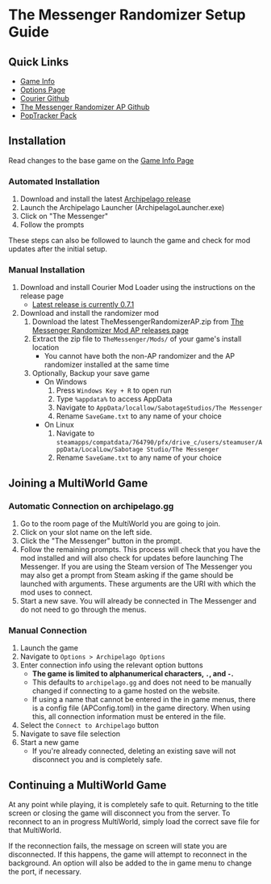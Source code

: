 # The Messenger Randomizer Setup Guide

## Quick Links
- [Game Info](/games/The%20Messenger/info/en)
- [Options Page](/games/The%20Messenger/player-options)
- [Courier Github](https://github.com/Brokemia/Courier)
- [The Messenger Randomizer AP Github](https://github.com/alwaysintreble/TheMessengerRandomizerModAP)
- [PopTracker Pack](https://github.com/alwaysintreble/TheMessengerTrackPack)

## Installation

Read changes to the base game on the [Game Info Page](/games/The%20Messenger/info/en)

### Automated Installation

1. Download and install the latest [Archipelago release](https://github.com/ArchipelagoMW/Archipelago/releases/latest)
2. Launch the Archipelago Launcher (ArchipelagoLauncher.exe)
3. Click on "The Messenger"
4. Follow the prompts

These steps can also be followed to launch the game and check for mod updates after the initial setup.

### Manual Installation

1. Download and install Courier Mod Loader using the instructions on the release page
   * [Latest release is currently 0.7.1](https://github.com/Brokemia/Courier/releases)
2. Download and install the randomizer mod
   1. Download the latest TheMessengerRandomizerAP.zip from
[The Messenger Randomizer Mod AP releases page](https://github.com/alwaysintreble/TheMessengerRandomizerModAP/releases)
   2. Extract the zip file to `TheMessenger/Mods/` of your game's install location
      * You cannot have both the non-AP randomizer and the AP randomizer installed at the same time
   3. Optionally, Backup your save game
      * On Windows
        1. Press `Windows Key + R` to open run
        2. Type `%appdata%` to access AppData
        3. Navigate to `AppData/locallow/SabotageStudios/The Messenger`
        4. Rename `SaveGame.txt` to any name of your choice
      * On Linux
        1. Navigate to `steamapps/compatdata/764790/pfx/drive_c/users/steamuser/AppData/LocalLow/Sabotage Studio/The Messenger`
        2. Rename `SaveGame.txt` to any name of your choice

## Joining a MultiWorld Game

### Automatic Connection on archipelago.gg

1. Go to the room page of the MultiWorld you are going to join.
2. Click on your slot name on the left side.
3. Click the "The Messenger" button in the prompt.
4. Follow the remaining prompts. This process will check that you have the mod installed and will also check for updates
   before launching The Messenger. If you are using the Steam version of The Messenger you may also get a prompt from
   Steam asking if the game should be launched with arguments. These arguments are the URI with which the mod uses to
   connect.
5. Start a new save. You will already be connected in The Messenger and do not need to go through the menus.

### Manual Connection

1. Launch the game
2. Navigate to `Options > Archipelago Options`
3. Enter connection info using the relevant option buttons
   * **The game is limited to alphanumerical characters, `.`, and `-`.**
   * This defaults to `archipelago.gg` and does not need to be manually changed if connecting to a game hosted on the
     website.
   * If using a name that cannot be entered in the in game menus, there is a config file (APConfig.toml) in the game
     directory. When using this, all connection information must be entered in the file. 
4. Select the `Connect to Archipelago` button
5. Navigate to save file selection
6. Start a new game
   * If you're already connected, deleting an existing save will not disconnect you and is completely safe. 

## Continuing a MultiWorld Game

At any point while playing, it is completely safe to quit. Returning to the title screen or closing the game will
disconnect you from the server. To reconnect to an in progress MultiWorld, simply load the correct save file for that
MultiWorld.

If the reconnection fails, the message on screen will state you are disconnected. If this happens, the game will attempt
to reconnect in the background. An option will also be added to the in game menu to change the port, if necessary.
